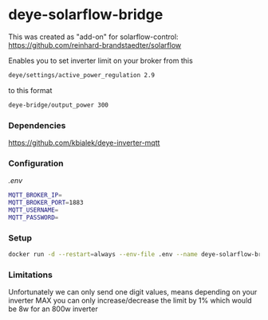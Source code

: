 # deye-solarflow-bridge

This was created as "add-on" for solarflow-control: https://github.com/reinhard-brandstaedter/solarflow

Enables you to set inverter limit on your broker from this

```bash
deye/settings/active_power_regulation 2.9
```

to this format

```bash
deye-bridge/output_power 300
```


### Dependencies
https://github.com/kbialek/deye-inverter-mqtt


### Configuration
*.env*
```bash
MQTT_BROKER_IP=
MQTT_BROKER_PORT=1883
MQTT_USERNAME=
MQTT_PASSWORD=
```

### Setup

```bash
docker run -d --restart=always --env-file .env --name deye-solarflow-bridge tobit6795/deye-solarflow-bridge:latest
```


### Limitations
Unfortunately we can only send one digit values, means depending on your inverter MAX you can only increase/decrease the limit by 1% which would be 8w for an 800w inverter
